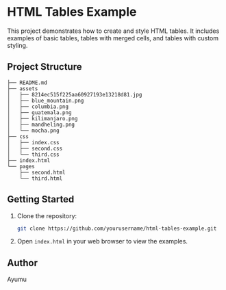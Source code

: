 # HTML Tables Example

This project demonstrates how to create and style HTML tables. It includes examples of basic tables, tables with merged cells, and tables with custom styling.

## Project Structure

```
├── README.md
├── assets
│   ├── 8214ec515f225aa60927193e13218d81.jpg
│   ├── blue_mountain.png
│   ├── columbia.png
│   ├── guatemala.png
│   ├── kilimanjaro.png
│   ├── mandheling.png
│   └── mocha.png
├── css
│   ├── index.css
│   ├── second.css
│   └── third.css
├── index.html
└── pages
    ├── second.html
    └── third.html
```

## Getting Started

1. Clone the repository:
   ```sh
   git clone https://github.com/yourusername/html-tables-example.git
   ```
2. Open `index.html` in your web browser to view the examples.

## Author

Ayumu
